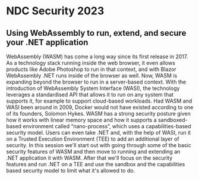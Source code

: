 # NDC Security 2023

## Using WebAssembly to run, extend, and secure your .NET application

WebAssembly (WASM) has come a long way since its first release in 2017. As a technology stack running inside the web browser, it even allows products like Adobe Photoshop to run in that context, and with Blazor WebAssembly .NET runs inside of the browser as well. Now, WASM is expanding beyond the browser to run in a server-based context. With the introduction of WebAssembly System Interface (WASI), the technology leverages a standardised API that allows it to run on any system that supports it, for example to support cloud-based workloads.
Had WASM and WASI been around in 2009, Docker would not have existed according to one of its founders, Solomon Hykes. WASM has a strong security posture given how it works with linear memory space and how it supports a sandboxed-based environment called “nano-process”, which uses a capabilities-based security model. Users can even take .NET and, with the help of WASI, run it on a Trusted Execution Environment (TEE) to add an additional layer of security.
In this session we'll start out with going through some of the basic security features of WASM and then move to running and extending an .NET application it with WASM. After that we'll focus on the security features and run .NET on a TEE and use the sandbox and the capabilities based security model to limit what it's allowed to do.
